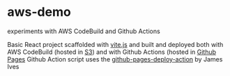 # aws-demo
experiments with AWS CodeBuild and Github Actions

Basic React project scaffolded with [vite.js](https://vitejs.dev/) and built and deployed both with AWS CodeBuild (hosted in [S3](http://csb-access-test.s3-website-us-east-1.amazonaws.com/vite-demo/)) and with Github Actions (hosted in [Github Pages](https://jccartwright.github.io/aws-demo/) Github Action script uses the [github-pages-deploy-action](https://github.com/marketplace/actions/deploy-to-github-pages) by James Ives

